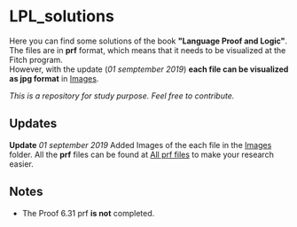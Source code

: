 # LPL_solutions
Here you can find some solutions of the book __"Language Proof and Logic"__.  
The files are in __prf__ format, which means that it needs to be visualized at the Fitch program.  
However, with the update (_01 semptember 2019_) __each file can be visualized as jpg format__ in [Images](https://github.com/Jumaruba/LPL-solutions/tree/master/Images).  
  
_This is a repository for study purpose. Feel free to contribute._

## Updates

__Update__ _01 september 2019_ Added Images of the each file in the [Images](https://github.com/Jumaruba/LPL-solutions/tree/master/Images) folder. All the __prf__ files can be found at [All prf files](https://github.com/Jumaruba/LPL-solutions/tree/master/All%20prf%20files) to make your research easier.

## Notes 

- The Proof 6.31 prf __is not__ completed.
